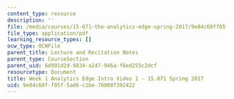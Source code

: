 ```yaml
---
content_type: resource
description: ''
file: /media/courses/15-071-the-analytics-edge-spring-2017/9e84c60ff05f5ad6c2be78008f392422_MIT15_071S17_Unit1_AnalyticsEdgeIntro.pdf
file_type: application/pdf
learning_resource_types: []
ocw_type: OCWFile
parent_title: Lecture and Recitation Notes
parent_type: CourseSection
parent_uid: 6d991d2d-9834-a247-946a-f6ed255c2dcf
resourcetype: Document
title: Week 1 Analytics Edge Intro Video 1 - 15.071 Spring 2017
uid: 9e84c60f-f05f-5ad6-c2be-78008f392422
---
```

